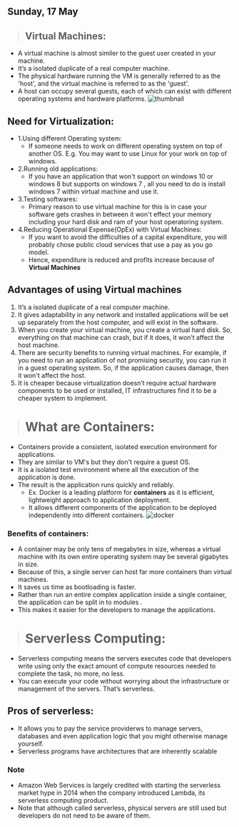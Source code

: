 ## Sunday, 17 May
> ## **Virtual Machines**:
- A virtual machine is almost similer to the guest user created in your machine.
- It’s a isolated duplicate of a real computer machine.
- The physical  hardware running the VM is generally referred to as the 'host', and the virtual machine is referred to as the 'guest'. 
- A host can occupy several guests, each of which can exist with different operating systems and hardware platforms.
![thumbnail](https://user-images.githubusercontent.com/65165798/82153902-f95f4a00-9887-11ea-8ec3-d22a4ae97fc2.png)

## Need for Virtualization:
- 1.Using different Operating system:
  - If someone needs to work on different operating system on top of another OS. E.g. You may want to use Linux for your work on top of windows.
- 2.Running old applications:
  - If you have an application that won't support on windows 10 or windows 8 but supports on windows 7 , all you need to do is install windows 7 within virtual machine and use it.
- 3.Testing softwares:
  - Primary reason to use virtual machine for this is in case your software gets crashes in between it won't effect your memory including your hard disk and ram of your host operatoring system.
- 4.Reducing Operational Expense(OpEx) with Virtual Machines:
  - If you want to avoid the difficulties of a capital expenditure, you will probably chose public cloud services that use a pay as you go model.
  - Hence, expenditure is reduced and profits increase because of **Virtual Machines**
  
 ## Advantages of using **Virtual machines**
  1. It’s a isolated duplicate of a real computer machine.
  2. It gives adaptability in any network and installed applications will be set up separately from the host computer, and will exist in the software.
  3. When you create your virtual machine, you create a virtual hard disk. So, everything on that machine can crash, but if it does, it won’t affect the host machine.
  4. There are security benefits to running virtual machines. For example, if you need to run an application of not promising security, you can run it in a guest operating system. So, if the application causes damage, then it won't affect the host.
  5. It is cheaper because virtualization doesn’t require actual hardware components to be used or installed, IT infrastructures find it to be a cheaper system to implement.


> # What are **Containers:**
- Containers provide a consistent, isolated execution environment for applications.
- They are similar to VM's but they don't require a guest OS.
- It is a isolated test environment where all the execution of the application is done.
- The result is the application runs quickly and reliably.
  - Ex. Docker is a leading platform for **containers** as it is efficient, lightweight approach to application deployment.
  - It allows different components of the application to be deployed independently into different containers. 
![docker](https://user-images.githubusercontent.com/65165798/82722093-2032db80-9ce1-11ea-9701-569697db6d8f.png)
  
### Benefits of containers:
- A container may be only tens of megabytes in size, whereas a virtual machine with its own entire operating system may be several gigabytes in size. 
- Because of this, a single server can host far more containers than virtual machines.
- It saves us time as bootloading is faster.
- Rather than run an entire complex application inside a single container, the application can be split in to modules .
- This makes it easier for the developers to manage the applications.

> # **Serverless Computing**:

- Serverless computing means the servers executes code that developers write using only the exact amount of compute resources needed to complete the task, no more, no less.
- You can execute your code without worrying about the infrastructure or management of the servers. That’s serverless.

## Pros of serverless:
- It allows you to pay the service providerws to manage servers, databases and even application logic that you might otherwise manage yourself.
- Serverless programs have architectures that are inherently scalable

### Note
- Amazon Web Services is largely credited with starting the serverless market hype in 2014 when the company introduced Lambda, its serverless computing product.
- Note that although called serverless, physical servers are still used but developers do not need to be aware of them.
